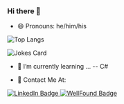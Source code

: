 ### Hi there 👋

- 😄 Pronouns: he/him/his

<div id="github-widgets">
 
 ![Top Langs](https://github-readme-stats.vercel.app/api/top-langs/?username=NygilNet&theme=synthwave)

![Jokes Card](https://readme-jokes.vercel.app/api)

</div>

- 🌱 I’m currently learning ...
  -- C# 



- 📱 Contact Me At:

<div id="contact-me-badges">
<a href="https://www.linkedin.com/in/nygil-nettles-dev/">
  <img src="https://img.shields.io/badge/LinkedIn-blue?logo=linkedin&logoColor=white&style=for-the-badge" alt="LinkedIn Badge" />
</a>
<a href="https://wellfound.com/u/nygil-colin-nettles">
  <img src="https://img.shields.io/badge/WellFound-gray?logo=angellist&logoColor=white&style=for-the-badge" alt="WellFound Badge" />
</a>
</div>

<!--
**NygilNet/NygilNet** is a ✨ _special_ ✨ repository because its `README.md` (this file) appears on your GitHub profile.

Here are some ideas to get you started:

- 🔭 I’m currently working on ...

- 👯 I’m looking to collaborate on ...
- 🤔 I’m looking for help with ...
- 💬 Ask me about ...
- 📫 How to reach me: ...

- ⚡ Fun fact: ...



-->
